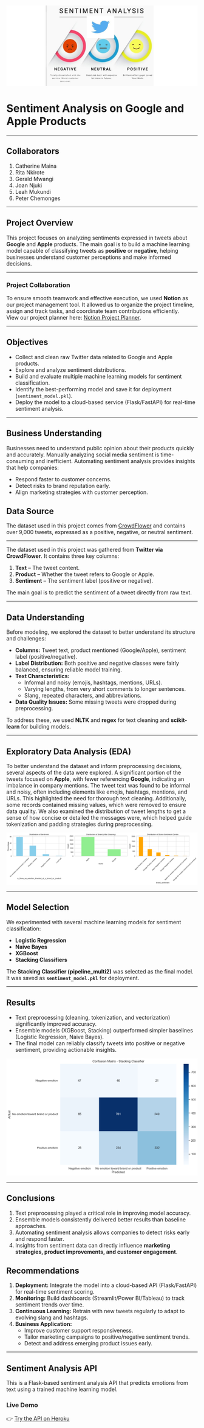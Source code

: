 ![Sentiment Analysis](Images/sentiment.jpeg)

# Sentiment Analysis on Google and Apple Products
---
## Collaborators
1. Catherine Maina
2. Rita Nkirote
3. Gerald Mwangi
4. Joan Njuki
5. Leah Mukundi
6. Peter Chemonges
---
## Project Overview

This project focuses on analyzing sentiments expressed in tweets about **Google** and **Apple** products. The main goal is to build a machine learning model capable of classifying tweets as **positive** or **negative**, helping businesses understand customer perceptions and make informed decisions.

---
### Project Collaboration

To ensure smooth teamwork and effective execution, we used **Notion** as our project management tool. It allowed us to organize the project timeline, assign and track tasks, and coordinate team contributions efficiently.  
View our project planner here: [Notion Project Planner](https://www.notion.so/Group-Project-Planner-25dab49cbc0480d689b1f02636462aad?source=copy_link).

---
## Objectives
- Collect and clean raw Twitter data related to Google and Apple products.  
- Explore and analyze sentiment distributions.  
- Build and evaluate multiple machine learning models for sentiment classification.  
- Identify the best-performing model and save it for deployment (`sentiment_model.pkl`).  
- Deploy the model to a cloud-based service (Flask/FastAPI) for real-time sentiment analysis. 

---
## Business Understanding
Businesses need to understand public opinion about their products quickly and accurately. Manually analyzing social media sentiment is time-consuming and inefficient. Automating sentiment analysis provides insights that help companies:  
- Respond faster to customer concerns.  
- Detect risks to brand reputation early.  
- Align marketing strategies with customer perception.  

## Data Source  
The dataset used in this project comes from [CrowdFlower](https://data.world/crowdflower/brands-and-product-emotions) and contains over 9,000 tweets, expressed as a positive, negative, or neutral sentiment.

---

The dataset used in this project was gathered from **Twitter via CrowdFlower**. It contains three key columns:  
1. **Text** – The tweet content.  
2. **Product** – Whether the tweet refers to Google or Apple.  
3. **Sentiment** – The sentiment label (positive or negative).  

The main goal is to predict the sentiment of a tweet directly from raw text.

---
## Data Understanding
Before modeling, we explored the dataset to better understand its structure and challenges:  

- **Columns:** Tweet text, product mentioned (Google/Apple), sentiment label (positive/negative).  
- **Label Distribution:** Both positive and negative classes were fairly balanced, ensuring reliable model training.  
- **Text Characteristics:**  
  - Informal and noisy (emojis, hashtags, mentions, URLs).  
  - Varying lengths, from very short comments to longer sentences.  
  - Slang, repeated characters, and abbreviations.  
- **Data Quality Issues:** Some missing tweets were dropped during preprocessing.  

To address these, we used **NLTK** and **regex** for text cleaning and **scikit-learn** for building models.

---

## Exploratory Data Analysis (EDA)

To better understand the dataset and inform preprocessing decisions, several aspects of the data were explored. A significant portion of the tweets focused on **Apple**, with fewer referencing **Google**, indicating an imbalance in company mentions. The tweet text was found to be informal and noisy, often including elements like emojis, hashtags, mentions, and URLs. This highlighted the need for thorough text cleaning. Additionally, some records contained missing values, which were removed to ensure data quality. We also examined the distribution of tweet lengths to get a sense of how concise or detailed the messages were, which helped guide tokenization and padding strategies during preprocessing.

![EDA](Images/output.png)

---

## Model Selection
We experimented with several machine learning models for sentiment classification:  

- **Logistic Regression**  
- **Naive Bayes**   
- **XGBoost**   
- **Stacking Classifiers**   

The **Stacking Classifier (pipeline_multi2)** was selected as the final model.  
It was saved as **`sentiment_model.pkl`** for deployment.

---
## Results
- Text preprocessing (cleaning, tokenization, and vectorization) significantly improved accuracy.  
- Ensemble models (XGBoost, Stacking) outperformed simpler baselines (Logistic Regression, Naive Bayes).  
- The final model can reliably classify tweets into positive or negative sentiment, providing actionable insights. 

![EDA](Images/output2.png)

---
## Conclusions
1. Text preprocessing played a critical role in improving model accuracy.  
2. Ensemble models consistently delivered better results than baseline approaches.  
3. Automating sentiment analysis allows companies to detect risks early and respond faster.  
4. Insights from sentiment data can directly influence **marketing strategies, product improvements, and customer engagement**.  

## Recommendations
1. **Deployment:** Integrate the model into a cloud-based API (Flask/FastAPI) for real-time sentiment scoring.  
2. **Monitoring:** Build dashboards (Streamlit/Power BI/Tableau) to track sentiment trends over time.  
3. **Continuous Learning:** Retrain with new tweets regularly to adapt to evolving slang and hashtags.  
4. **Business Application:**  
   - Improve customer support responsiveness.  
   - Tailor marketing campaigns to positive/negative sentiment trends.  
   - Detect and address emerging product issues early.  

---

##  Sentiment Analysis API

This is a Flask-based sentiment analysis API that predicts emotions from text using a trained machine learning model.

###  Live Demo

👉 [Try the API on Heroku](https://tweetmoodz-a6e4ceda30b2.herokuapp.com/)


